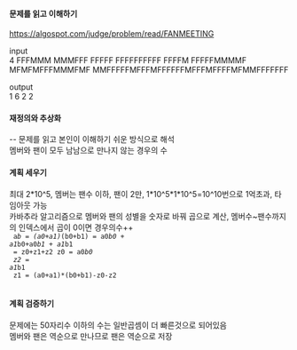 #### 문제를 읽고 이해하기
https://algospot.com/judge/problem/read/FANMEETING

input</br>
4
FFFMMM
MMMFFF
FFFFF
FFFFFFFFFF
FFFFM
FFFFFMMMMF
MFMFMFFFMMMFMF
MMFFFFFMFFFMFFFFFFMFFFMFFFFMFMMFFFFFFF


output</br>
1
6
2
2
 
#### 재정의와 추상화<br>
-- 문제를 읽고 본인이 이해하기 쉬운 방식으로 해석<br>
멤버와 팬이 모두 남남으로 만나지 않는 경우의 수

#### 계획 세우기<br>
최대 2\*10^5, 멤버는 팬수 이하, 팬이 2만, 1\*10^5\*1\*10^5=10^10번으로 1억초과, 타임아웃 가능<br>
카바추라 알고리즘으로 멤버와 팬의 성별을 숫자로 바꿔 곱으로 계산, 멤버수~팬수까지의 인덱스에서 곱이 0이면 경우의수++<br>
<code>
a*b = (a0+a1)*(b0+b1) = a0*b0 + a1*b0+a0*b1 + a1*b1<br>
    = z0+z1+z2
z0 = a0*b0<br>
z2 = a1*b1<br>
z1 = (a0+a1)*(b0+b1)-z0-z2<br>
</code>


#### 계획 검증하기
문제에는 50자리수 이하의 수는 일반곱셈이 더 빠른것으로 되어있음<br>
멤버와 팬은 역순으로 만나므로 팬은 역순으로 저장<br>